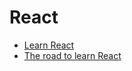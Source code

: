 # React


* [Learn React](./learning-react.pdf)
* [The road to learn React](./the-road-to-learn-react.pdf)
